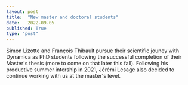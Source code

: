 ```yaml
---
layout: post
title:  "New master and doctoral students"
date:   2022-09-05
published: True
type: "post"
---
```


Simon Lizotte and François Thibault pursue their scientific jouney with Dynamica as PhD students following the successful completion of their Master's thesis (more to come on that later this fall). Following his productive summer intership in 2021, Jérémi Lesage also decided to continue working with us at the master's level.
